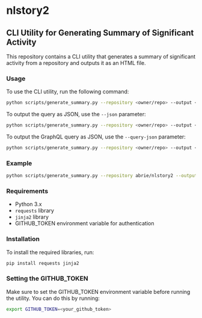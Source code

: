# nlstory2

## CLI Utility for Generating Summary of Significant Activity

This repository contains a CLI utility that generates a summary of significant activity from a repository and outputs it as an HTML file.

### Usage

To use the CLI utility, run the following command:

```sh
python scripts/generate_summary.py --repository <owner/repo> --output <output_file>
```

To output the query as JSON, use the `--json` parameter:

```sh
python scripts/generate_summary.py --repository <owner/repo> --output <output_file> --json <json_output_file>
```

To output the GraphQL query as JSON, use the `--query-json` parameter:

```sh
python scripts/generate_summary.py --repository <owner/repo> --output <output_file> --query-json <query_json_output_file>
```

### Example

```sh
python scripts/generate_summary.py --repository abrie/nlstory2 --output summary.html
```

### Requirements

- Python 3.x
- `requests` library
- `jinja2` library
- GITHUB_TOKEN environment variable for authentication

### Installation

To install the required libraries, run:

```sh
pip install requests jinja2
```

### Setting the GITHUB_TOKEN

Make sure to set the GITHUB_TOKEN environment variable before running the utility. You can do this by running:

```sh
export GITHUB_TOKEN=<your_github_token>
```
